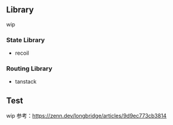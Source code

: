 ## Library

wip

### State Library

- recoil

### Routing Library

- tanstack

## Test

wip
参考：https://zenn.dev/longbridge/articles/9d9ec773cb3814
